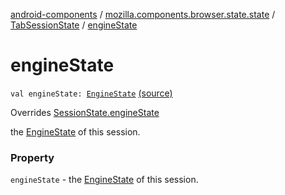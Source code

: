 [android-components](../../index.md) / [mozilla.components.browser.state.state](../index.md) / [TabSessionState](index.md) / [engineState](./engine-state.md)

# engineState

`val engineState: `[`EngineState`](../-engine-state/index.md) [(source)](https://github.com/mozilla-mobile/android-components/blob/master/components/browser/state/src/main/java/mozilla/components/browser/state/state/TabSessionState.kt#L26)

Overrides [SessionState.engineState](../-session-state/engine-state.md)

the [EngineState](../-engine-state/index.md) of this session.

### Property

`engineState` - the [EngineState](../-engine-state/index.md) of this session.